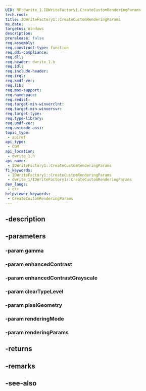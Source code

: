 ```yaml
---
UID: NF:dwrite_1.IDWriteFactory1.CreateCustomRenderingParams
tech.root: 
title: IDWriteFactory1::CreateCustomRenderingParams
ms.date: 
targetos: Windows
description: 
prerelease: false
req.assembly: 
req.construct-type: function
req.ddi-compliance: 
req.dll: 
req.header: dwrite_1.h
req.idl: 
req.include-header: 
req.irql: 
req.kmdf-ver: 
req.lib: 
req.max-support: 
req.namespace: 
req.redist: 
req.target-min-winverclnt: 
req.target-min-winversvr: 
req.target-type: 
req.type-library: 
req.umdf-ver: 
req.unicode-ansi: 
topic_type:
 - apiref
api_type:
 - COM
api_location:
 - dwrite_1.h
api_name:
 - IDWriteFactory1::CreateCustomRenderingParams
f1_keywords:
 - IDWriteFactory1::CreateCustomRenderingParams
 - dwrite_1/IDWriteFactory1::CreateCustomRenderingParams
dev_langs:
 - c++
helpviewer_keywords:
 - CreateCustomRenderingParams
---
```


## -description

## -parameters

### -param gamma

### -param enhancedContrast

### -param enhancedContrastGrayscale

### -param clearTypeLevel

### -param pixelGeometry

### -param renderingMode

### -param renderingParams

## -returns

## -remarks

## -see-also

